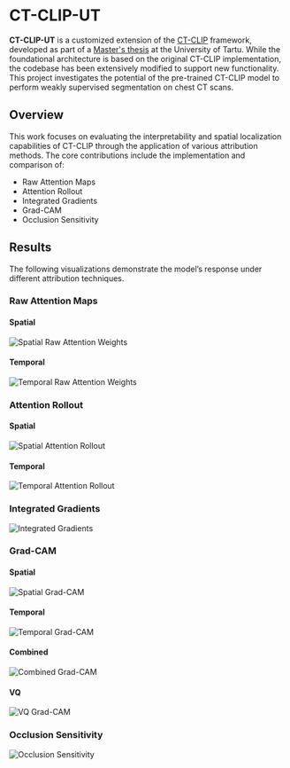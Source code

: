 # CT-CLIP-UT

**CT-CLIP-UT** is a customized extension of the [CT-CLIP](https://github.com/ibrahimethemhamamci/CT-CLIP) framework, developed as part of a [Master's thesis](https://drive.google.com/file/d/1mESSdczyXtrmz_XSWyzl8XepzOZJI-PI/view?usp=sharing) at the University of Tartu. While the foundational architecture is based on the original CT-CLIP implementation, the codebase has been extensively modified to support new functionality. This project investigates the potential of the pre-trained CT-CLIP model to perform weakly supervised segmentation on chest CT scans.

## Overview

This work focuses on evaluating the interpretability and spatial localization capabilities of CT-CLIP through the application of various attribution methods. The core contributions include the implementation and comparison of:

- Raw Attention Maps
- Attention Rollout
- Integrated Gradients
- Grad-CAM
- Occlusion Sensitivity

## Results

The following visualizations demonstrate the model’s response under different attribution techniques.

### Raw Attention Maps
#### Spatial
![Spatial Raw Attention Weights](results/spatial_raw_attention_weights.gif)

#### Temporal
![Temporal Raw Attention Weights](results/temporal_raw_attention_weights.gif)

### Attention Rollout
#### Spatial
![Spatial Attention Rollout](results/spatial_attention_rollout.gif)

#### Temporal
![Temporal Attention Rollout](results/temporal_attention_rollout.gif)

### Integrated Gradients
![Integrated Gradients](results/integrated_gradients.gif)

### Grad-CAM
#### Spatial
![Spatial Grad-CAM](results/spatial_grad_cam.gif)

#### Temporal
![Temporal Grad-CAM](results/temporal_grad_cam.gif)

#### Combined
![Combined Grad-CAM](results/combined_grad_cam.gif)

#### VQ
![VQ Grad-CAM](results/vq_grad_cam.gif)

### Occlusion Sensitivity
![Occlusion Sensitivity](results/occlusion_sensitivity.gif)
